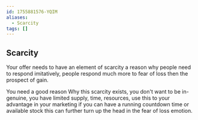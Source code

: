 ```yaml
---
id: 1755881576-YQIM
aliases:
  - Scarcity
tags: []
---
```


## Scarcity
Your offer needs to have an element of scarcity a reason why people need to
respond imitatively, people respond much more to fear of loss then the 
prospect of gain.

You need a good reason Why this scarcity exists, you don't want to be in-genuine,
you have limited supply, time, resources, use this to your advantage in your marketing
if you can have a running countdown time or available stock this can further 
turn up the head in the fear of loss emotion.
